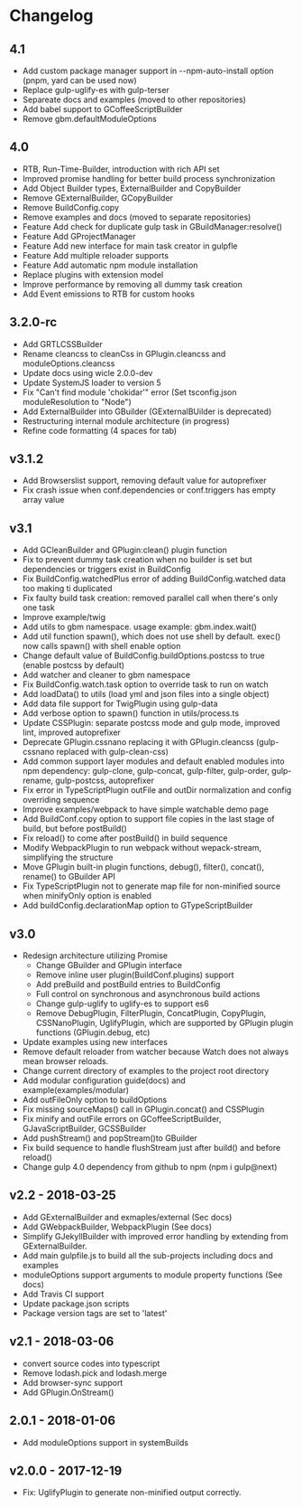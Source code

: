 # Changelog

## 4.1
- Add custom package manager support in --npm-auto-install option (pnpm, yard can be used now)
- Replace gulp-uglify-es with gulp-terser
- Separeate docs and examples (moved to other repositories)
- Add babel support to GCoffeeScriptBuilder
- Remove gbm.defaultModuleOptions

## 4.0
- RTB, Run-Time-Builder, introduction with rich API set
- Improved promise handling for better build process synchronization
- Add Object Builder types, ExternalBuilder and CopyBuilder
- Remove GExternalBuilder, GCopyBuilder
- Remove BuildConfig.copy
- Remove examples and docs (moved to separate repositories)
- Feature Add check for duplicate gulp task in GBuildManager:resolve()
- Feature Add GProjectManager
- Feature Add new interface for main task creator in gulpfle
- Feature Add multiple reloader supports
- Feature Add automatic npm module installation
- Replace plugins with extension model
- Improve performance by removing all dummy task creation
- Add Event emissions to RTB for custom hooks


## 3.2.0-rc
- Add GRTLCSSBuilder
- Rename cleancss to cleanCss in GPlugin.cleancss and moduleOptions.cleancss
- Update docs using wicle 2.0.0-dev
- Update SystemJS loader to version 5
- Fix "Can't find module 'chokidar'" error (Set tsconfig.json moduleResolution to "Node")
- Add ExternalBuilder into GBuilder (GExternalBUilder is deprecated)
- Restructuring internal module architecture (in progress)
- Refine code formatting (4 spaces for tab)

## v3.1.2
- Add Browserslist support, removing default value for autoprefixer
- Fix crash issue when conf.dependencies or conf.triggers has empty array value

## v3.1
- Add GCleanBuilder and GPlugin:clean() plugin function
- Fix to prevent dummy task creation when no builder is set but dependencies or triggers exist in BuildConfig
- Fix BuildConfig.watchedPlus error of adding BuildConfig.watched data too making ti duplicated
- Fix faulty build task creation: removed parallel call when there's only one task
- Improve example/twig
- Add utils to gbm namespace. usage example: gbm.index.wait()
- Add util function spawn(), which does not use shell by default. exec() now calls spawn() with shell enable option
- Change default value of BuildConfig.buildOptions.postcss to true (enable postcss by default)
- Add watcher and cleaner to gbm namespace
- Fix BuildConfig.watch.task option to override task to run on watch
- Add loadData() to utils (load yml and json files into a single object)
- Add data file support for TwigPlugin using gulp-data
- Add verbose option to spawn() function in utils/process.ts
- Update CSSPlugin: separate postcss mode and gulp mode, improved lint, improved autoprefixer
- Deprecate GPlugin.cssnano replacing it with GPlugin.cleancss (gulp-cssnano replaced with gulp-clean-css)
- Add common support layer modules and default enabled modules into npm dependency: gulp-clone, gulp-concat, gulp-filter, gulp-order, gulp-rename, gulp-postcss, autoprefixer
- Fix error in TypeScriptPlugin outFile and outDir normalization and config overriding sequence
- Improve examples/webpack to have simple watchable demo page
- Add BuildConf.copy option to support file copies in the last stage of build, but before postBuild()
- Fix reload() to come after postBuild() in build sequence
- Modify WebpackPlugin to run webpack without wepack-stream, simplifying the structure
- Move GPlugin built-in plugin functions, debug(), filter(), concat(), rename() to GBuilder API
- Fix TypeScriptPlugin not to generate map file for non-minified source when minifyOnly option is enabled
- Add buildConfig.declarationMap option to GTypeScriptBuilder

## v3.0
- Redesign architecture utilizing Promise
  - Change GBuilder and GPlugin interface
  - Remove inline user plugin(BuildConf.plugins) support
  - Add preBuild and postBuild entries to BuildConfig
  - Full control on synchronous and asynchronous build actions
  - Change gulp-uglify to uglify-es to support es6
  - Remove DebugPlugin, FilterPlugin, ConcatPlugin, CopyPlugin, CSSNanoPlugin, UglifyPlugin, which are supported by GPlugin plugin functions (GPlugin.debug, etc)
- Update examples using new interfaces
- Remove default reloader from watcher because Watch does not always mean browser reloads.
- Change current directory of examples to the project root directory
- Add modular configuration guide(docs) and example(examples/modular)
- Add outFileOnly option to buildOptions
- Fix missing sourceMaps() call in GPlugin.concat() and CSSPlugin
- Fix minify and outFile errors on GCoffeeScriptBuilder, GJavaScriptBuilder, GCSSBuilder
- Add pushStream() and popStream()to GBuilder
- Fix build sequence to handle flushStream just after build() and before reload()
- Change gulp 4.0 dependency from github to npm (npm i gulp@next)

## v2.2 - 2018-03-25
- Add GExternalBuilder and exmaples/external (Sec docs)
- Add GWebpackBuilder, WebpackPlugin (See docs)
- Simplify GJekyllBuilder with improved error handling by extending from GExternalBuilder.
- Add main gulpfile.js to build all the sub-projects including docs and examples
- moduleOptions support arguments to module property functions (See docs)
- Add Travis CI support
- Update package.json scripts
- Package version tags are set to 'latest'

## v2.1 - 2018-03-06
- convert source codes into typescript
- Remove lodash.pick and lodash.merge
- Add browser-sync support
- Add GPlugin.OnStream()

## 2.0.1 - 2018-01-06
- Add moduleOptions support in systemBuilds

## v2.0.0 - 2017-12-19
- Fix: UglifyPlugin to generate non-minified output correctly.
